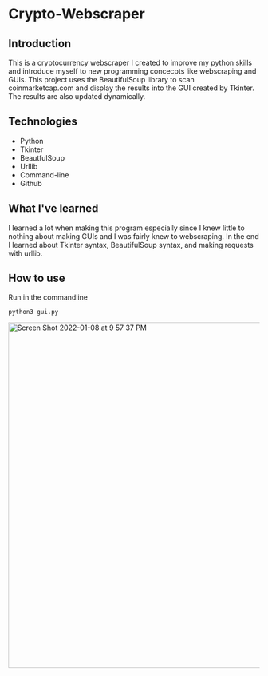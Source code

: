 # Crypto-Webscraper

## Introduction 
This is a cryptocurrency webscraper I created to improve my python skills and introduce myself to new programming concecpts like webscraping and GUIs. This project uses the BeautifulSoup library to scan coinmarketcap.com and display the results into the GUI created by Tkinter. The results are also updated dynamically.

## Technologies

* Python
* Tkinter
* BeautfulSoup
* Urllib
* Command-line
* Github

## What I've learned
I learned a lot when making this program especially since I knew little to nothing about making GUIs and I was fairly knew to webscraping. In the end I learned about Tkinter syntax, BeautifulSoup syntax, and making requests with urllib.

## How to use
Run in the commandline
```
python3 gui.py
```
<img width="692" alt="Screen Shot 2022-01-08 at 9 57 37 PM" src="https://user-images.githubusercontent.com/77557341/148667426-caf06d14-c8a6-4375-ba06-6869b8737767.png">

